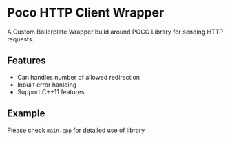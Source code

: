 # Poco HTTP Client Wrapper

A Custom Boilerplate Wrapper build around POCO Library for sending HTTP requests.

## Features
- Can handles number of allowed redirection 
- Inbuilt error hanlding
- Support C++11 features

## Example

Please check `main.cpp` for detailed use of library